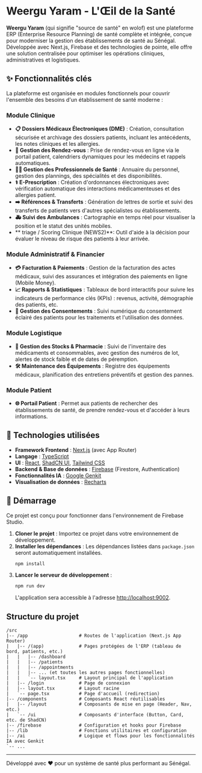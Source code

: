 # Weergu Yaram - L'Œil de la Santé

**Weergu Yaram** (qui signifie "source de santé" en wolof) est une plateforme ERP (Enterprise Resource Planning) de santé complète et intégrée, conçue pour moderniser la gestion des établissements de santé au Sénégal. Développée avec Next.js, Firebase et des technologies de pointe, elle offre une solution centralisée pour optimiser les opérations cliniques, administratives et logistiques.

## ✨ Fonctionnalités clés

La plateforme est organisée en modules fonctionnels pour couvrir l'ensemble des besoins d'un établissement de santé moderne :

### Module Clinique
- **📋 Dossiers Médicaux Électroniques (DME)** : Création, consultation sécurisée et archivage des dossiers patients, incluant les antécédents, les notes cliniques et les allergies.
- **📅 Gestion des Rendez-vous** : Prise de rendez-vous en ligne via le portail patient, calendriers dynamiques pour les médecins et rappels automatiques.
- **👨‍⚕️ Gestion des Professionnels de Santé** : Annuaire du personnel, gestion des plannings, des spécialités et des disponibilités.
- **⚕️ E-Prescription** : Création d'ordonnances électroniques avec vérification automatique des interactions médicamenteuses et des allergies patient.
- **➡️ Références & Transferts** : Génération de lettres de sortie et suivi des transferts de patients vers d'autres spécialistes ou établissements.
- **🚑 Suivi des Ambulances** : Cartographie en temps réel pour visualiser la position et le statut des unités mobiles.
- ** triage / Scoring Clinique (NEWS2)**: Outil d'aide à la décision pour évaluer le niveau de risque des patients à leur arrivée.

### Module Administratif & Financier
- **💳 Facturation & Paiements** : Gestion de la facturation des actes médicaux, suivi des assurances et intégration des paiements en ligne (Mobile Money).
- **📈 Rapports & Statistiques** : Tableaux de bord interactifs pour suivre les indicateurs de performance clés (KPIs) : revenus, activité, démographie des patients, etc.
- **🔐 Gestion des Consentements** : Suivi numérique du consentement éclairé des patients pour les traitements et l'utilisation des données.

### Module Logistique
- **💊 Gestion des Stocks & Pharmacie** : Suivi de l'inventaire des médicaments et consommables, avec gestion des numéros de lot, alertes de stock faible et de dates de péremption.
- **🛠️ Maintenance des Équipements** : Registre des équipements médicaux, planification des entretiens préventifs et gestion des pannes.

### Module Patient
- **🌐 Portail Patient** : Permet aux patients de rechercher des établissements de santé, de prendre rendez-vous et d'accéder à leurs informations.

## 🚀 Technologies utilisées

- **Framework Frontend** : [Next.js](https://nextjs.org/) (avec App Router)
- **Langage** : [TypeScript](https://www.typescriptlang.org/)
- **UI** : [React](https://reactjs.org/), [ShadCN UI](https://ui.shadcn.com/), [Tailwind CSS](https://tailwindcss.com/)
- **Backend & Base de données** : [Firebase](https://firebase.google.com/) (Firestore, Authentication)
- **Fonctionnalités IA** : [Google Genkit](https://firebase.google.com/docs/genkit)
- **Visualisation de données** : [Recharts](https://recharts.org/)

## 🏁 Démarrage

Ce projet est conçu pour fonctionner dans l'environnement de Firebase Studio.

1.  **Cloner le projet** : Importez ce projet dans votre environnement de développement.
2.  **Installer les dépendances** : Les dépendances listées dans `package.json` seront automatiquement installées.
    ```bash
    npm install
    ```
3.  **Lancer le serveur de développement** :
    ```bash
    npm run dev
    ```
    L'application sera accessible à l'adresse [http://localhost:9002](http://localhost:9002).

## Structure du projet

```
/src
|-- /app                   # Routes de l'application (Next.js App Router)
|   |-- /(app)             # Pages protégées de l'ERP (tableau de bord, patients, etc.)
|   |   |-- /dashboard
|   |   |-- /patients
|   |   |-- /appointments
|   |   |-- ... (et toutes les autres pages fonctionnelles)
|   |   `-- layout.tsx     # Layout principal de l'application
|   |-- /login             # Page de connexion
|   |-- layout.tsx         # Layout racine
|   `-- page.tsx           # Page d'accueil (redirection)
|-- /components            # Composants React réutilisables
|   |-- /layout            # Composants de mise en page (Header, Nav, etc.)
|   `-- /ui                # Composants d'interface (Button, Card, etc. de ShadCN)
|-- /firebase              # Configuration et hooks pour Firebase
|-- /lib                   # Fonctions utilitaires et configuration
|-- /ai                    # Logique et flows pour les fonctionnalités IA avec Genkit
`-- ...
```

---
Développé avec ❤️ pour un système de santé plus performant au Sénégal.

